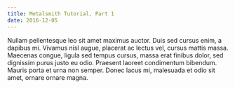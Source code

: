 ```yaml
---
title: Metalsmith Tutorial, Part 1
date: 2016-12-05
---
```


Nullam pellentesque leo sit amet maximus auctor. Duis sed cursus enim, a dapibus mi. Vivamus nisl augue, placerat ac lectus vel, cursus mattis massa. Maecenas congue, ligula sed tempus cursus, massa erat finibus dolor, sed dignissim purus justo eu odio. Praesent laoreet condimentum bibendum. Mauris porta et urna non semper. Donec lacus mi, malesuada et odio sit amet, ornare ornare magna.
